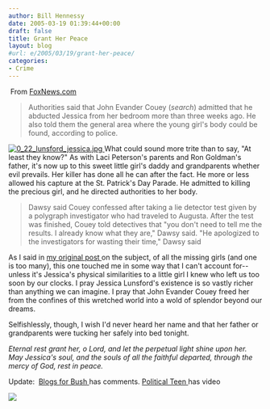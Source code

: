 ```yaml
---
author: Bill Hennessy
date: 2005-03-19 01:39:44+00:00
draft: false
title: Grant Her Peace
layout: blog
#url: e/2005/03/19/grant-her-peace/
categories:
- Crime
---
```


 From [FoxNews.com ](https://www.foxnews.com/story/0,2933,150890,00.html)


> Authorities said that John Evander Couey (_search_) admitted that he abducted Jessica from her bedroom more than three weeks ago. He also told them the general area where the young girl's body could be found, according to police.


[![0_22_lunsford_jessica.jpg](https://hennessysview.com/wp-content/uploads/2007/08/0_22_lunsford_jessica.thumbnail.jpg)
](https://hennessysview.com/wp-content/uploads/2007/08/0_22_lunsford_jessica.jpg)What could sound more trite than to say, "At least they know?" As with Laci Peterson's parents and Ron Goldman's father, it's now up to this sweet little girl's daddy and grandparents whether evil prevails. Her killer has done all he can after the fact. He more or less allowed his capture at the St. Patrick's Day Parade. He admitted to killing the precious girl, and he directed authorities to her body.


> Dawsy said Couey confessed after taking a lie detector test given by a polygraph investigator who had traveled to Augusta. After the test was finished, Couey told detectives that "you don't need to tell me the results. I already know what they are," Dawsy said. "He apologized to the investigators for wasting their time," Dawsy said


As I said in [my original post ](https://hennessysview.com/?p=64)on the subject, of all the missing girls (and one is too many), this one touched me in some way that I can't account for--unless it's Jessica's physical similarities to a little girl I knew who left us too soon by our clocks. I pray Jessica Lunsford's existence is so vastly richer than anything we can imagine. I pray that John Evander Couey freed her from the confines of this wretched world into a wold of splendor beyond our dreams.

Selfishlessly, though, I wish I'd never heard her name and that her father or grandparents were tucking her safely into bed tonight.

_Eternal rest grant her, o Lord, and let the perpetual light shine upon her. May Jessica's soul, and the souls of all the faithful departed, through the mercy of God, rest in peace._

Update:  [Blogs for Bush ](https://www.blogsforbush.com/mt/archives/004015.html)has comments. [Political Teen ](https://www.thepoliticalteen.net/archives/2005/03/_couey_admits_t.php)has video

![](https://blog.billhennessy.com/aggbug.aspx?PostID=1411)

